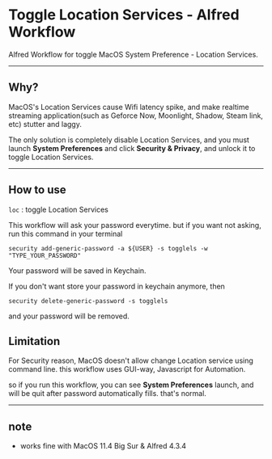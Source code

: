 # Toggle Location Services - Alfred Workflow

Alfred Workflow for toggle MacOS System Preference - Location Services.

***
## Why?

MacOS's Location Services cause Wifi latency spike, and make realtime streaming application(such as Geforce Now, Moonlight, Shadow, Steam link, etc) stutter and laggy. 

The only solution is completely disable Location Services, and you must launch **System Preferences** and click **Security & Privacy**, and unlock it to toggle Location Services. 

***
## How to use
   
`loc` : toggle Location Services

This workflow will ask your password everytime. but if you want not asking, run this command in your terminal

```Shell Script
security add-generic-password -a ${USER} -s togglels -w "TYPE_YOUR_PASSWORD"
```

Your password will be saved in Keychain.

If you don't want store your password in keychain anymore, then
```Shell Script
security delete-generic-password -s togglels
```
and your password will be removed.

## Limitation

For Security reason, MacOS doesn't allow change Location service using command line.
this workflow uses GUI-way, Javascript for Automation.

so if you run this workflow, you can see **System Preferences** launch, and will be quit after password automatically fills. that's normal. 

***
## note
- works fine with MacOS 11.4 Big Sur & Alfred 4.3.4
